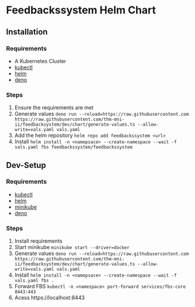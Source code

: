 # Feedbackssystem Helm Chart

## Installation

### Requirements

* A Kubernetes Cluster
* [kubectl](https://kubernetes.io/docs/tasks/tools/)
* [helm](https://helm.sh/docs/intro/install/)
* [deno](https://deno.land/manual/getting_started/installation)

### Steps

1. Ensure the requirements are met
3. Generate values `deno run --reload=https://raw.githubusercontent.com https://raw.githubusercontent.com/thm-mni-ii/feedbacksystem/dev/chart/generate-values.ts --allow-write=vals.yaml vals.yaml`
5. Add the helm repository `helm repo add feedbackssystem <url>`
4. Install `helm install -n <namepsace> --create-namespace --wait -f vals.yaml fbs feedbackssystem/feedbackssystem`

## Dev-Setup

### Requirements 

* [kubectl](https://kubernetes.io/docs/tasks/tools/)
* [helm](https://helm.sh/docs/intro/install/)
* [minikube](https://minikube.sigs.k8s.io/docs/start/)
* [deno](https://deno.land/manual/getting_started/installation)

### Steps

1. Install requirements
2. Start minikube `minikube start --driver=docker`
3. Generate values `deno run --reload=https://raw.githubusercontent.com https://raw.githubusercontent.com/thm-mni-ii/feedbacksystem/dev/chart/generate-values.ts --allow-write=vals.yaml vals.yaml`
4. Install `helm install -n <namepsace> --create-namespace --wait -f vals.yaml fbs .`
5. Forward FBS `kubectl -n <namespace> port-forward services/fbs-core 8443:443`
6. Acess https://localhost:8443
